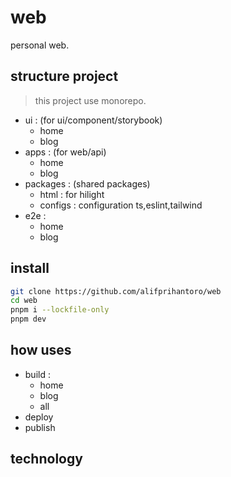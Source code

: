 # web
personal web.

## structure project
> this project use monorepo.
- ui : (for ui/component/storybook)
  - home
  - blog
- apps : (for web/api)
  - home
  - blog
- packages : (shared packages)
  - html : for hilight
  - configs : configuration ts,eslint,tailwind
- e2e :
  - home
  - blog

## install
```bash
git clone https://github.com/alifprihantoro/web
cd web
pnpm i --lockfile-only
pnpm dev
```
## how uses
- build :
  - home
  - blog
  - all
- deploy
- publish
## technology